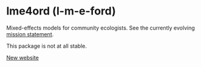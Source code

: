 lme4ord (l-m-e-ford)
====================

Mixed-effects models for community ecologists.  See the currently
evolving [mission statement](https://github.com/stevencarlislewalker/lme4ord/issues/1).

This package is not at all stable.

[New website](http://stevencarlislewalker.github.io/lme4ord/)

